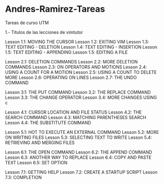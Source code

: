 # Andres-Ramirez-Tareas
Tareas de curso UTM

1.- Titulos de las lecciones de vimtutor
 
Lesson 1.1: MOVING THE CURSOR
Lesson 1.2: EXITING VIM
Lesson 1.3: TEXT EDITING - DELETION
Lesson 1.4: TEXT EDITING - INSERTION
Lesson 1.5: TEXT EDITING - APPENDING
Lesson 1.5: EDITING A FILE

Lesson 2.1: DELETION COMMANDS
Lesson 2.2: MORE DELETION COMMANDS
Lesson 2.3: ON OPERATORS AND MOTIONS
Lesson 2.4: USING A COUNT FOR A MOTION
Lesson 2.5: USING A COUNT TO DELETE MORE
Lesson 2.6: OPERATING ON LINES
Lesson 2.7: THE UNDO COMMAND

Lesson 3.1: THE PUT COMMAND
Lesson 3.2: THE REPLACE COMMAND
Lesson 3.3: THE CHANGE OPERATOR
Lesson 3.4: MORE CHANGES USING c

Lesson 4.1: CURSOR LOCATION AND FILE STATUS
Lesson 4.2: THE SEARCH COMMAND
Lesson 4.3: MATCHING PARENTHESES SEARCH
Lesson 4.4: THE SUBSTITUTE COMMAND

Lesson 5.1: HOT TO EXECUTE AN EXTERNAL COMMAND
Lesson 5.2: MORE ON WRITING FILES
Lesson 5.3: SELECTING TEXT TO WRITE
Lesson 5.4: RETRIEVING AND MERGING FILES

Lesson 6.1: THE OPEN COMMAND
Lesson 6.2: THE APPEND COMMAND
Lesson 6.3: ANOTHER WAY TO REPLACE
Lesson 6.4: COPY AND PASTE TEXT
Lesson 6.5: SET OPTION 

Lesson 7.1: GETTING HELP
Lesson 7.2: CREATE A STARTUP SCRIPT
Lesson 7.3: COMPLETION
